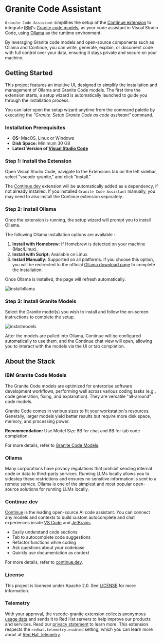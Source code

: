 # Granite Code Assistant

`Granite Code Assistant` simplifies the setup of the [Continue extension](https://marketplace.visualstudio.com/items?itemName=Continue.continue) to integrate [IBM](https://www.ibm.com/)'s [Granite code models](https://github.com/ibm-granite/granite-code-models), as your code assistant in Visual Studio Code, using [Ollama](https://ollama.com/) as the runtime environment.

By leveraging Granite code models and open-source components such as Ollama and Continue, you can write, generate, explain, or document code with full control over your data, ensuring it stays private and secure on your machine.

## Getting Started

This project features an intuitive UI, designed to simplify the installation and management of Ollama and Granite Code models. The first time the extension starts, a setup wizard is automatically launched to guide you through the installation process.

You can later open the setup wizard anytime from the command palette by executing the *"Granite: Setup Granite Code as code assistant"* command.

### Installation Prerequisites

- **OS:** MacOS, Linux or Windows
- **Disk Space:** Minimum 30 GB
- **Latest Version of [Visual Studio Code](https://code.visualstudio.com/)**

### Step 1: Install the Extension

Open Visual Studio Code, navigate to the Extensions tab on the left sidebar, select "vscode-granite," and click "install."

The [Continue.dev](https://continue.dev/) extension will be automatically added as a dependency, if not already installed. If you installed `Granite Code Assistant` manually, you may need to also install the Continue extension separately.

### Step 2: Install Ollama

Once the extension is running, the setup wizard will prompt you to install Ollama.

The following Ollama installation options are available :

1. **Install with Homebrew:** If Homebrew is detected on your machine (Mac/Linux).
2. **Install with Script:** Available on Linux.
3. **Install Manually:** Supported on all platforms. If you choose this option, you will be redirected to the official [Ollama download page](https://ollama.com/download) to complete the installation.

Once Ollama is installed, the page will refresh automatically.

![installollama](media/installollama.gif)

### Step 3: Install Granite Models

Select the Granite model(s) you wish to install and follow the on-screen instructions to complete the setup.

![installmodels](media/installmodels.gif)

After the models are pulled into Ollama, Continue will be configured automatically to use them, and the Continue chat view will open, allowing you to interact with the models via the UI or tab completion.

## About the Stack

### IBM Granite Code Models

The Granite Code models are optimized for enterprise software development workflows, performing well across various coding tasks (e.g., code generation, fixing, and explanation). They are versatile "all-around" code models.

Granite Code comes in various sizes to fit your workstation's resources. Generally, larger models yield better results but require more disk space, memory, and processing power.

**Recommendation:** Use Model Size 8B for chat and 8B for tab code completion.

For more details, refer to [Granite Code Models](https://github.com/ibm-granite/granite-code-models).

### Ollama

Many corporations have privacy regulations that prohibit sending internal code or data to third-party services. Running LLMs locally allows you to sidestep these restrictions and ensures no sensitive information is sent to a remote service. Ollama is one of the simplest and most popular open-source solutions for running LLMs locally.

### Continue.dev

[Continue](https://docs.continue.dev) is the leading open-source AI code assistant. You can connect any models and contexts to build custom autocomplete and chat experiences inside [VS Code](https://marketplace.visualstudio.com/items?itemName=Continue.continue) and [JetBrains](https://plugins.jetbrains.com/plugin/22707-continue-extension).

- Easily understand code sections
- Tab to autocomplete code suggestions
- Refactor functions while coding
- Ask questions about your codebase
- Quickly use documentation as context

For more details, refer to [continue.dev](https://github.com/continuedev/continue).

### License

This project is licensed under Apache 2.0. See [LICENSE](LICENSE) for more information.

### Telemetry

With your approval, the vscode-granite extension collects anonymous [usage data](USAGE_DATA.md) and sends it to Red Hat servers to help improve our products and services. Read our [privacy statement](https://developers.redhat.com/article/tool-data-collection) to learn more. This extension respects the `redhat.telemetry.enabled` setting, which you can learn more about at [Red Hat Telemetry](https://github.com/redhat-developer/vscode-redhat-telemetry#how-to-disable-telemetry-reporting).